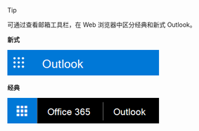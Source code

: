 > [!TIP]
> 可通过查看邮箱工具栏，在 Web 浏览器中区分经典和新式 Outlook。
>
> **新式**
>
> ![新式 Outlook 工具栏的部分屏幕截图。](../images/outlook-on-the-web-new-toolbar.png)
>
> **经典**
>
> ![经典 Outlook 工具栏的部分屏幕截图。](../images/outlook-on-the-web-classic-toolbar.png)
